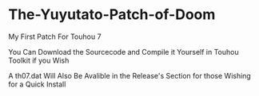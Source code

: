 # The-Yuyutato-Patch-of-Doom
My First Patch For Touhou 7

You Can Download the Sourcecode and Compile it Yourself in Touhou Toolkit if you Wish

A th07.dat Will Also Be Avalible in the Release's Section for those Wishing for a Quick Install
